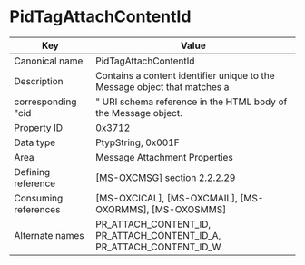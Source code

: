 # PidTagAttachContentId

| Key | Value |
|---|---|
| Canonical name | PidTagAttachContentId |
| Description | Contains a content identifier unique to the Message object that matches a |
| corresponding "cid | " URI schema reference in the HTML body of the Message object. |
| Property ID | 0x3712 |
| Data type | PtypString, 0x001F |
| Area | Message Attachment Properties |
| Defining reference | [MS-OXCMSG] section 2.2.2.29 |
| Consuming references | [MS-OXCICAL], [MS-OXCMAIL], [MS-OXORMMS], [MS-OXOSMMS] |
| Alternate names | PR_ATTACH_CONTENT_ID, PR_ATTACH_CONTENT_ID_A, PR_ATTACH_CONTENT_ID_W |
